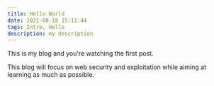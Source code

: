 ```yaml
---
title: Hello World
date: 2021-08-18 15:11:44
tags: Intro, Hello
description: my description
---
```


This is my blog and you're watching the first post.

This blog will focus on web security and exploitation while aiming at learning as much as possible.
